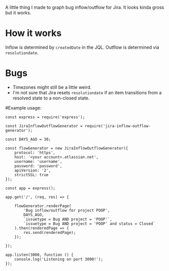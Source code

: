 A little thing I made to graph bug inflow/outflow for Jira. It looks kinda gross but it works.

# How it works

Inflow is determined by `createdDate` in the JQL. Outflow is determined via `resolutiondate`.

# Bugs

* Timezones might still be a little weird.
* I'm not sure that Jira resets `resolutiondate` if an item transitions from a resolved state to a non-closed state.

#Example usage:

```
const express = require('express');

const JiraInflowOutflowGenerator = require('jira-inflow-outflow-generator');

const DAYS_AGO = 30;

const flowGenerator = new JiraInflowOutflowGenerator({
    protocol: 'https',
    host: '<your account>.atlassian.net',
    username: 'username',
    password: 'password',
    apiVersion: '2',
    strictSSL: true
});

const app = express();

app.get('/', (req, res) => {

    flowGenerator.renderPage(
        'Bug inflow/outflow for project POOP',
        DAYS_AGO,
        `issuetype = Bug AND project = 'POOP'`,
        `issuetype = Bug AND project = 'POOP' and status = Closed`
    ).then(renderedPage => {
        res.send(renderedPage);
    });

});

app.listen(3000, function () {
    console.log('Listening on port 3000!');
});



```

